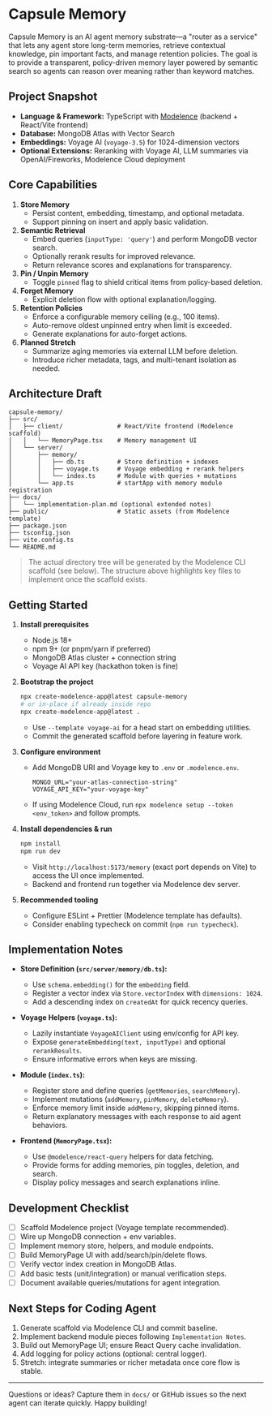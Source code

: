 # Capsule Memory

Capsule Memory is an AI agent memory substrate—a "router as a service" that lets any agent store long-term memories, retrieve contextual knowledge, pin important facts, and manage retention policies. The goal is to provide a transparent, policy-driven memory layer powered by semantic search so agents can reason over meaning rather than keyword matches.

## Project Snapshot
- **Language & Framework:** TypeScript with [Modelence](https://modelence.com/) (backend + React/Vite frontend)
- **Database:** MongoDB Atlas with Vector Search
- **Embeddings:** Voyage AI (`voyage-3.5`) for 1024-dimension vectors
- **Optional Extensions:** Reranking with Voyage AI, LLM summaries via OpenAI/Fireworks, Modelence Cloud deployment

## Core Capabilities
1. **Store Memory**
   - Persist content, embedding, timestamp, and optional metadata.
   - Support pinning on insert and apply basic validation.
2. **Semantic Retrieval**
   - Embed queries (`inputType: 'query'`) and perform MongoDB vector search.
   - Optionally rerank results for improved relevance.
   - Return relevance scores and explanations for transparency.
3. **Pin / Unpin Memory**
   - Toggle `pinned` flag to shield critical items from policy-based deletion.
4. **Forget Memory**
   - Explicit deletion flow with optional explanation/logging.
5. **Retention Policies**
   - Enforce a configurable memory ceiling (e.g., 100 items).
   - Auto-remove oldest unpinned entry when limit is exceeded.
   - Generate explanations for auto-forget actions.
6. **Planned Stretch**
   - Summarize aging memories via external LLM before deletion.
   - Introduce richer metadata, tags, and multi-tenant isolation as needed.

## Architecture Draft
```
capsule-memory/
├── src/
│   ├── client/               # React/Vite frontend (Modelence scaffold)
│   │   └── MemoryPage.tsx    # Memory management UI
│   └── server/
│       ├── memory/
│       │   ├── db.ts         # Store definition + indexes
│       │   ├── voyage.ts     # Voyage embedding + rerank helpers
│       │   └── index.ts      # Module with queries + mutations
│       └── app.ts            # startApp with memory module registration
├── docs/
│   └── implementation-plan.md (optional extended notes)
├── public/                   # Static assets (from Modelence template)
├── package.json
├── tsconfig.json
├── vite.config.ts
└── README.md
```

> The actual directory tree will be generated by the Modelence CLI scaffold (see below). The structure above highlights key files to implement once the scaffold exists.

## Getting Started
1. **Install prerequisites**
   - Node.js 18+
   - npm 9+ (or pnpm/yarn if preferred)
   - MongoDB Atlas cluster + connection string
   - Voyage AI API key (hackathon token is fine)

2. **Bootstrap the project**
   ```bash
   npx create-modelence-app@latest capsule-memory
   # or in-place if already inside repo
   npx create-modelence-app@latest .
   ```
   - Use `--template voyage-ai` for a head start on embedding utilities.
   - Commit the generated scaffold before layering in feature work.

3. **Configure environment**
   - Add MongoDB URI and Voyage key to `.env` or `.modelence.env`.
     ```
     MONGO_URL="your-atlas-connection-string"
     VOYAGE_API_KEY="your-voyage-key"
     ```
   - If using Modelence Cloud, run `npx modelence setup --token <env_token>` and follow prompts.

4. **Install dependencies & run**
   ```bash
   npm install
   npm run dev
   ```
   - Visit `http://localhost:5173/memory` (exact port depends on Vite) to access the UI once implemented.
   - Backend and frontend run together via Modelence dev server.

5. **Recommended tooling**
   - Configure ESLint + Prettier (Modelence template has defaults).
   - Consider enabling typecheck on commit (`npm run typecheck`).

## Implementation Notes
- **Store Definition (`src/server/memory/db.ts`):**
  - Use `schema.embedding()` for the `embedding` field.
  - Register a vector index via `Store.vectorIndex` with `dimensions: 1024`.
  - Add a descending index on `createdAt` for quick recency queries.

- **Voyage Helpers (`voyage.ts`):**
  - Lazily instantiate `VoyageAIClient` using env/config for API key.
  - Expose `generateEmbedding(text, inputType)` and optional `rerankResults`.
  - Ensure informative errors when keys are missing.

- **Module (`index.ts`):**
  - Register store and define queries (`getMemories`, `searchMemory`).
  - Implement mutations (`addMemory`, `pinMemory`, `deleteMemory`).
  - Enforce memory limit inside `addMemory`, skipping pinned items.
  - Return explanatory messages with each response to aid agent behaviors.

- **Frontend (`MemoryPage.tsx`):**
  - Use `@modelence/react-query` helpers for data fetching.
  - Provide forms for adding memories, pin toggles, deletion, and search.
  - Display policy messages and search explanations inline.

## Development Checklist
- [ ] Scaffold Modelence project (Voyage template recommended).
- [ ] Wire up MongoDB connection + env variables.
- [ ] Implement memory store, helpers, and module endpoints.
- [ ] Build MemoryPage UI with add/search/pin/delete flows.
- [ ] Verify vector index creation in MongoDB Atlas.
- [ ] Add basic tests (unit/integration) or manual verification steps.
- [ ] Document available queries/mutations for agent integration.

## Next Steps for Coding Agent
1. Generate scaffold via Modelence CLI and commit baseline.
2. Implement backend module pieces following `Implementation Notes`.
3. Build out MemoryPage UI; ensure React Query cache invalidation.
4. Add logging for policy actions (optional: central logger).
5. Stretch: integrate summaries or richer metadata once core flow is stable.

---

Questions or ideas? Capture them in `docs/` or GitHub issues so the next agent can iterate quickly. Happy building!
